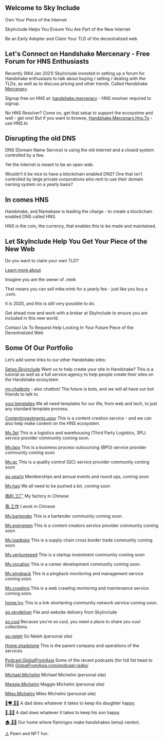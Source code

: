 ## Welcome to Sky Include

Own Your Piece of the Internet

SkyInclude Helps You Ensure You Are Part of the New Internet

Be an Early Adopter and Claim Your TLD of the decentralized web

## Let's Connect on Handshake Mercenary - Free Forum for HNS Enthusiasts

Recently (Mid Jan 2021) SkyInclude invested in setting up a forum for Handshake enthusiasts to talk about buying / selling / dealing with the TLDs, as well as to discuss pricing and other trends. Called Handshake [Mercenary](http://mercenary.hns.to).

Signup free on HNS at:
[handshake.mercenary](http://handshake.mercenary) - HNS resolver required to signup.

No HNS Resolver? Come on, get that setup to support the ecosystme and well - get one! But if you want to browse, [Handshake.Mercenary.Hns.To](http://handshake.mercenary.hns.to) - use HNS.to



## Disrupting the old DNS

DNS (Domain Name Service) is using the old internet and a closed system controlled by a few.

Yet the internet is meant to be an open web.

Wouldn’t it be nice to have a blockchain enabled DNS? One that isn’t controlled by large private corporations who rent to use their domain naming system on a yearly basis?



## In comes HNS

Handshake, and Namebase is leading the charge - to create a blockchain enabled DNS called HNS. 


HNS is the coin, the currency, that enables this to be made and maintained.



## Let SkyInclude Help You Get Your Piece of the New Web

Do you want to claim your own TLD?

[Learn more about](about.html)

Imagine you are the owner of .mink

That means you can sell mike.mink for a yearly fee - just like you buy a .com.

It is 2020, and this is still very possible to do.

Get ahead now and work with a broker at SkyInclude to ensure you are included in this new world.

Contact Us To Request Help Locking In Your Future Piece of the Decentralized Web

## Some Of Our Portfolio

Let’s add some links to our other Handshake sites:

[Setup.Skyinclude](http://setup.skyinclude)
Want us to help create your site in Handshake? This is a tutorial as well as a full service agency to help people create their sites on the Handshake ecosystem

[my.chatbots](http://my.chatbots) - also chatbot/
The future is bots, and we will all have our bot friends to talk to.

[your.templates](http://your.templates)
We all need templates for our life, from web and tech, to just any standard template process.

[Contentinvestments.upsy](http://contentinvestments.upsy)
This is a content creation service - and we can also help make content on the HNS ecosystem.

[My.3pl](http://my.3pl) 
This is a logistics and warehousing (Third Party Logistics, 3PL) service provider community coming soon.

[My.bpo](http://my.bpo)
This is a business process outsourcing (BPO) service provider community coming soon

[My.qc](http://my.qc)
This is a quality control (QC) service provider community coming soon

[go.yearly](http://go.yearly)
Memberships and annual events and round ups, coming soon

[My.hag](http://my.hag)
We all need to be pushed a bit, coming soon


[我的.工厂](http://xn--wnu286b.xn--fmrp5v/)
My factory in Chinese 

[我.工作](http://xn--wnu.xn--2qq276a/)
I.work in Chinese

[My.bartender](http://my.bartender)
This is a bartender community coming soon.

[My.evergreen](http://my.evergreen)
This is a content creators service provider community coming soon

[My.loadpipe](http://my.loadpipe)
This is a supply chain cross border trade community coming soon

[My.ventureseed](http://my.ventureseed)
This is a startup investment community coming soon

[My.vocation](http://my.vocation)
This is a career development community coming soon.

[My.pingback](http://my.pingback)
This is a pingback monitoring and management service coming soon.

[My.crawling](http://my.crawling)
This is a web crawling montoring and maintenance service coming soon.

[home.lyy](http://home.lyy)
This is a link shortening community network service coming soon.

[go.skydeliver](http://go.skydeliver)
File and website delivery from SkyInclude

[so.cuul](http://so.cuul)
Because you're so cuul, you need a place to share you cuul collections.

[go.neleh](http://go.neleh)
Go Neleh (personal site)

[Home.shadstone](http://home.shadstone)
This is the parent company and operations of the services.

[Podcast.GlobalFromAsia](http://podcast.globalfromasia)
Some of the recent podcasts (for full list head to DNS [GlobalFromAsia.com/podcast-radio/](https://www.globalfromasia.com/podcast-radio/ 
)

[Michael.Michelini](http://michael.michelini)
Michael Michelini (personal site)

[Maggie.Michelini](http://maggie.michelini)
Maggie Michelini (personal site)

[Miles.Michelini](http://miles.michelini)
Miles Michelini (personal site)

[👧❤.🐇🍛](http://xn--qei1848m.xn--1i8hxk/)
A dad does whatever it takes to keep his daughter happy.

[👦.🤖🦾](http://xn--oq8h.xn--yp9hqk/)
A dad does whatever it takes to keep his son happy.


[🏠.🦩🤝](http://xn--um8h.xn--5p9hxi/)
Our home where flamingos make handshakes (emoji center).


[♙](http://xn--35h.hns.to)
Pawn and NFT fun.
